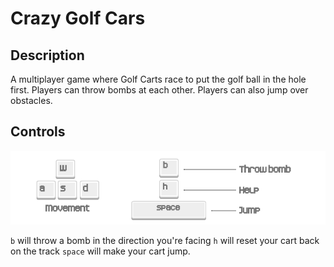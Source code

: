 # Crazy Golf Cars

## Description

A multiplayer game where Golf Carts race to put the golf ball in the hole first. Players can throw bombs at each other. Players can also jump over obstacles.

## Controls

!['controls, W A S D to control the car, B to throw bombs and Spacebar to jump'](img/controls.png "Controls")

`b` will throw a bomb  in the direction you're facing
`h` will reset your cart back on the track
`space` will make your cart jump.
